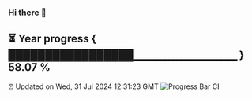 ### Hi there 👋
⏳ Year progress { █████████████████▁▁▁▁▁▁▁▁▁▁▁▁▁ } 58.07 %
---
⏰ Updated on Wed, 31 Jul 2024 12:31:23 GMT
![Progress Bar CI](https://github.com/liununu/liununu/workflows/Progress%20Bar%20CI/badge.svg)
